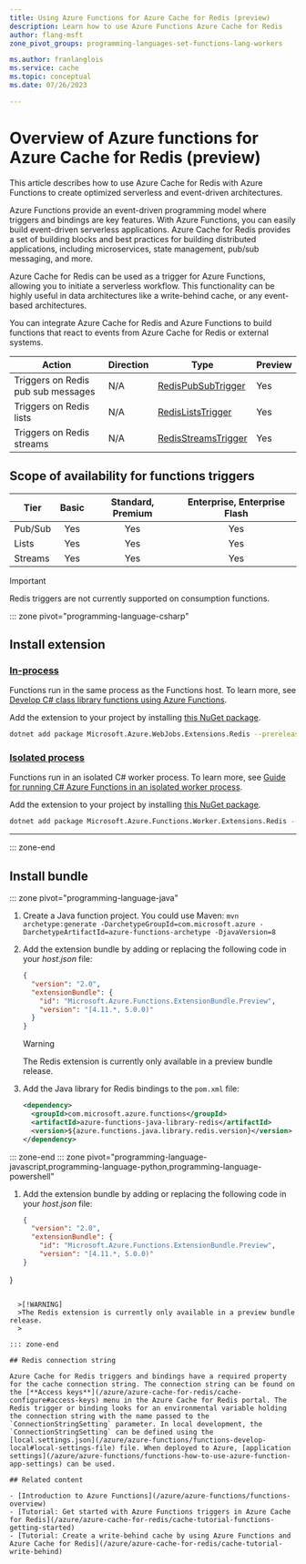 ```yaml
---
title: Using Azure Functions for Azure Cache for Redis (preview)
description: Learn how to use Azure Functions Azure Cache for Redis
author: flang-msft
zone_pivot_groups: programming-languages-set-functions-lang-workers

ms.author: franlanglois
ms.service: cache
ms.topic: conceptual
ms.date: 07/26/2023

---
```


# Overview of Azure functions for Azure Cache for Redis (preview)

This article describes how to use Azure Cache for Redis with Azure Functions to create optimized serverless and event-driven architectures.

Azure Functions provide an event-driven programming model where triggers and bindings are key features. With Azure Functions, you can easily build event-driven serverless applications. Azure Cache for Redis provides a set of building blocks and best practices for building distributed applications, including microservices, state management, pub/sub messaging, and more.

Azure Cache for Redis can be used as a trigger for Azure Functions, allowing you to initiate a serverless workflow. This functionality can be highly useful in data architectures like a write-behind cache, or any event-based architectures.

You can integrate Azure Cache for Redis and Azure Functions to build functions that react to events from Azure Cache for Redis or external systems.

| Action  | Direction | Type | Preview |
|---------|-----------|------|------|
| Triggers on Redis pub sub messages   | N/A | [RedisPubSubTrigger](functions-bindings-cache-trigger-redispubsub.md) | Yes|
| Triggers on Redis lists | N/A | [RedisListsTrigger](functions-bindings-cache-trigger-redislist.md)  | Yes |
| Triggers on Redis streams | N/A | [RedisStreamsTrigger](functions-bindings-cache-trigger-redisstream.md) | Yes |

## Scope of availability for functions triggers

|Tier     | Basic | Standard, Premium  | Enterprise, Enterprise Flash  |
|---------|:---------:|:---------:|:---------:|
|Pub/Sub  | Yes  | Yes  |  Yes  |
|Lists | Yes  | Yes   |  Yes  |
|Streams | Yes  | Yes  |  Yes  |

> [!IMPORTANT]
> Redis triggers are not currently supported on consumption functions.
>

::: zone pivot="programming-language-csharp"

## Install extension

### [In-process](#tab/in-process)

Functions run in the same process as the Functions host. To learn more, see [Develop C# class library functions using Azure Functions](functions-dotnet-class-library.md).

Add the extension to your project by installing [this NuGet package](https://www.nuget.org/packages/Microsoft.Azure.WebJobs.Extensions.Redis).

```bash
dotnet add package Microsoft.Azure.WebJobs.Extensions.Redis --prerelease
```

### [Isolated process](#tab/isolated-process)

Functions run in an isolated C# worker process. To learn more, see [Guide for running C# Azure Functions in an isolated worker process](dotnet-isolated-process-guide.md).

Add the extension to your project by installing [this NuGet package](https://www.nuget.org/packages/Microsoft.Azure.Functions.Worker.Extensions.Redis).

```bash
dotnet add package Microsoft.Azure.Functions.Worker.Extensions.Redis --prerelease
```

---
::: zone-end

## Install bundle

::: zone pivot="programming-language-java"

1. Create a Java function project. You could use Maven:
   `mvn archetype:generate -DarchetypeGroupId=com.microsoft.azure -DarchetypeArtifactId=azure-functions-archetype -DjavaVersion=8`

1. Add the extension bundle by adding or replacing the following code in your _host.json_ file:

    ```json
    {
      "version": "2.0",
      "extensionBundle": {
        "id": "Microsoft.Azure.Functions.ExtensionBundle.Preview",
        "version": "[4.11.*, 5.0.0)"
      }
    }
   ```

   >[!WARNING]
   >The Redis extension is currently only available in a preview bundle release.
   >

1. Add the Java library for Redis bindings to the `pom.xml` file:

    ```xml
    <dependency>
      <groupId>com.microsoft.azure.functions</groupId>
      <artifactId>azure-functions-java-library-redis</artifactId>
      <version>${azure.functions.java.library.redis.version}</version>
    </dependency>
    ```

::: zone-end
::: zone pivot="programming-language-javascript,programming-language-python,programming-language-powershell"

1. Add the extension bundle by adding or replacing the following code in your _host.json_ file:

    <!-- I don't see this in the samples.  -->
    ```json
    {
      "version": "2.0",
      "extensionBundle": {
        "id": "Microsoft.Azure.Functions.ExtensionBundle.Preview",
        "version": "[4.11.*, 5.0.0)"
    }
  }
  ```

    >[!WARNING]
    >The Redis extension is currently only available in a preview bundle release.
    >

::: zone-end

## Redis connection string

Azure Cache for Redis triggers and bindings have a required property for the cache connection string. The connection string can be found on the [**Access keys**](/azure/azure-cache-for-redis/cache-configure#access-keys) menu in the Azure Cache for Redis portal. The Redis trigger or binding looks for an environmental variable holding the connection string with the name passed to the `ConnectionStringSetting` parameter. In local development, the `ConnectionStringSetting` can be defined using the [local.settings.json](/azure/azure-functions/functions-develop-local#local-settings-file) file. When deployed to Azure, [application settings](/azure/azure-functions/functions-how-to-use-azure-function-app-settings) can be used.

## Related content

- [Introduction to Azure Functions](/azure/azure-functions/functions-overview)
- [Tutorial: Get started with Azure Functions triggers in Azure Cache for Redis](/azure/azure-cache-for-redis/cache-tutorial-functions-getting-started)
- [Tutorial: Create a write-behind cache by using Azure Functions and Azure Cache for Redis](/azure/azure-cache-for-redis/cache-tutorial-write-behind)